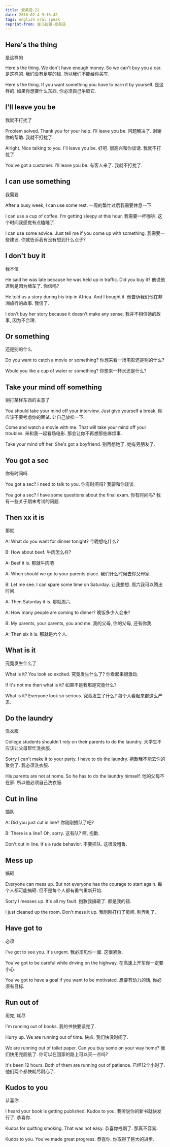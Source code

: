 ```yaml
---
title: 爱英语-22
date: 2018-02-4 9:16:42
tags: english oral speak
reprint-from: 喜马拉雅-爱英语
---
```


## Here's the thing
是这样的

Here's the thing. We don't have enough money. So we can't buy you a car.
是这样的. 我们没有足够的钱. 所以我们不能给你买车.

Here's the thing. If you want something you have to earn it by yourself.
是这样的. 如果你想要什么东西, 你必须自己争取它.

## I'll leave you be
我就不打扰了

Problem solved. Thank you for your help. I'll leave you be.
问题解决了. 谢谢你的帮助. 我就不打扰了.

Alright. Nice talking to you. I'll leave you be.
好吧. 很高兴和你谈话. 我就不打扰了.

You've got a customer. I'll leave you be.
有客人来了. 我就不打扰了.

## I can use something
我需要

After a busy week, I can use some rest.
一周的繁忙过后我需要休息一下.

I can use a cup of coffee. I'm getting sleepy at this hour.
我需要一杯咖啡. 这个时间我感觉有点瞌睡了.

I can use some advice. Just tell me if you come up with something.
我需要一些建议. 你就告诉我有没有想到什么点子?

## I don't buy it
我不信

He said he was late because he was held up in traffic. Did you buy it?
他说他迟到是因为堵车了. 你信吗?

He told us a story during his trip in Africa. And I bought it.
他告诉我们他在非洲旅行的故事. 我信了.

I don't buy her story because it doesn't make any sense.
我并不相信她的故事, 因为不合理.

## Or something
还是别的什么

Do you want to catch a movie or something?
你想来看一场电影还是别的什么?

Would you like a cup of water or something?
你想来一杯水还是什么?

## Take your mind off something
别打某样东西的主意了

You should take your mind off your interview. Just give yourself a break.
你应该不要考虑你的面试. 让自己放松一下.

Come and watch a movie with me. That will take your mind off your troubles.
来和我一起看场电影. 那会让你不再想那些麻烦事.

Take your mind off her. She's got a boyfriend.
别再想她了. 她有男朋友了.

## You got a sec
你有时间吗

You got a sec? I need to talk to you.
你有时间吗? 我要和你谈谈.

You got a sec? I have some questions about the final exam.
你有时间吗? 我有一些关于期末考试的问题.

## Then xx it is
那就

A: What do you want for dinner tonight?
今晚想吃什么?

B: How about beef.
牛肉怎么样?

A: Beef it is.
那就牛肉吧

A: When should we go to your parents place.
我们什么时候去你父母家.

B: Let me see. I can spare some time on Saturday.
让我想想. 周六我可以腾出时间.

A: Then Saturday it is.
那就周六.

A: How many people are coming to dinner?
晚饭多少人会来?

B: My parents, your parents, you and me.
我的父母, 你的父母, 还有你我.

A: Then six it is.
那就是六个人.

## What is it
究竟发生什么了

What is it? You look so excited.
究竟发生什么了? 你看起来很激动.

If it's not me then what is it?
如果不是我那是究竟什么?

What is it? Everyone look so serious.
究竟发生了什么? 每个人看起来都这么严肃.

## Do the laundry
洗衣服

College students shouldn't rely on their parents to do the laundry.
大学生不应该让父母帮忙洗衣服.

Sorry I can't make it to your party. I have to do the laundry.
抱歉我不能去你的聚会了. 我必须洗衣服.

His parents are not at home. So he has to do the laundry himself.
他的父母不在家. 所以他必须自己洗衣服.

## Cut in line
插队

A: Did you just cut in line?
你刚刚插队了吧?

B: There is a line? Oh, sorry.
这有队? 啊, 抱歉.

Don't cut in line. It's a rude behavior.
不要插队. 这很没粗鲁.

## Mess up
搞砸

Everyone can mess up. But not everyone has the courage to start again.
每个人都可能搞砸. 但不是每个人都有勇气重新开始.

Sorry I messes up. It's all my fault.
抱歉我搞砸了. 都是我的错.

I just cleaned up the room. Don't mess it up.
我刚刚打扫了房间. 别弄乱了.

## Have got to
必须

I've got to see you. It's urgent.
我必须见你一面. 这很紧急.

You've got to be careful while driving on the highway.
在高速上开车你一定要小心.

You've got to have a goal if you want to be motivated.
想要有动力的话, 你必须有目标.

## Run out of
用完, 耗尽

I'm running out of books.
我的书快要读完了.

Hurry up. We are running out of time.
快点. 我们快没时间了.

We are running out of toilet paper. Can you buy some on your way home?
我们快用完厕纸了. 你可以在回家的路上可以买一点吗?

It's been 12 hours. Both of them are running out of patience.
已经12个小时了. 他们两个都快耗尽耐心了.

## Kudos to you
恭喜你

I heard your book is getting published. Kudos to you.
我听说你的新书就快发行了. 恭喜你.

Kudos for quitting smoking. That was not easy.
恭喜你戒烟了. 那真不容易.

Kudos to you. You've made great progress.
恭喜你. 你取得了巨大的进步.






